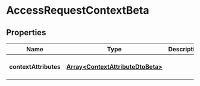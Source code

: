 # AccessRequestContextBeta

## Properties

Name | Type | Description | Notes
------------ | ------------- | ------------- | -------------
**contextAttributes** | [**Array&lt;ContextAttributeDtoBeta&gt;**](ContextAttributeDtoBeta.md) |  | [optional] [default to undefined]

